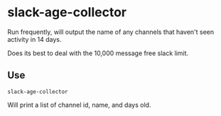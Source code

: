 slack-age-collector
===================

Run frequently, will output the name of any channels that haven't seen activity in 14 days.

Does its best to deal with the 10,000 message free slack limit.

Use
----

```
slack-age-collector
```

Will print a list of channel id, name, and days old.

